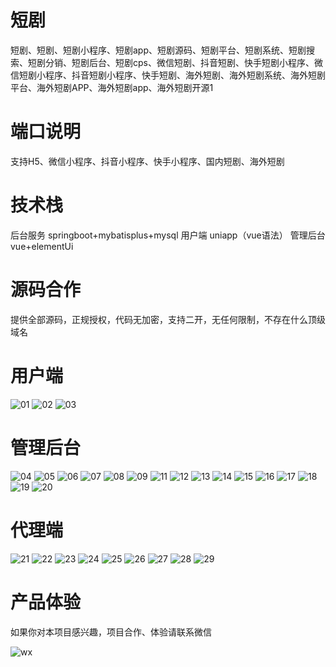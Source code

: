 # 短剧

短剧、短剧、短剧小程序、短剧app、短剧源码、短剧平台、短剧系统、短剧搜索、短剧分销、短剧后台、短剧cps、微信短剧、抖音短剧、快手短剧小程序、微信短剧小程序、抖音短剧小程序、快手短剧、海外短剧、海外短剧系统、海外短剧平台、海外短剧APP、海外短剧app、海外短剧开源1

# 端口说明

支持H5、微信小程序、抖音小程序、快手小程序、国内短剧、海外短剧

# 技术栈

后台服务 springboot+mybatisplus+mysql
用户端 uniapp（vue语法）
管理后台 vue+elementUi

# 源码合作

提供全部源码，正规授权，代码无加密，支持二开，无任何限制，不存在什么顶级域名

# 用户端
  ![01](https://github.com/user-attachments/assets/18353a76-c537-4eaf-a3e4-46bcc1c88f8e)
  ![02](https://github.com/user-attachments/assets/033cc3ef-1abf-4785-a545-3374d85fcd2a)
  ![03](https://github.com/user-attachments/assets/9917d6b9-8668-4f0a-9b26-6d97c61249bd)




# 管理后台

![04](https://github.com/user-attachments/assets/455b1c71-2eb0-4441-9772-a671f8e80f53)
![05](https://github.com/user-attachments/assets/634c0bd5-85ed-4fdf-b51b-66be841f6493)
![06](https://github.com/user-attachments/assets/0376953c-595e-4f90-a496-0c3b2586dfc4)
![07](https://github.com/user-attachments/assets/e393fb99-842b-47b1-b9dd-b951f1a27dfe)
![08](https://github.com/user-attachments/assets/a2aec7c0-cadd-4097-9fec-35806721876d)
![09](https://github.com/user-attachments/assets/20759e7a-e52f-4fe4-9b6a-8d8303e20a2f)
![11](https://github.com/user-attachments/assets/51db6bf5-ffa8-4bf6-845c-a197c623a126)
![12](https://github.com/user-attachments/assets/fdfa267b-b938-4bd4-a1a0-c3c69706341c)
![13](https://github.com/user-attachments/assets/5447a3d1-a48c-4a7d-be13-b079e4c8c8a7)
![14](https://github.com/user-attachments/assets/226d922b-4d3a-4c3a-90f6-7d8e87369919)
![15](https://github.com/user-attachments/assets/0b93ae59-c191-4a34-99b9-ff91312bab23)
![16](https://github.com/user-attachments/assets/23058ce1-425b-44ec-bef5-9cc646055f63)
![17](https://github.com/user-attachments/assets/49bb24a1-d7fc-4ab5-b629-9db3278d397c)
![18](https://github.com/user-attachments/assets/627cd1fc-6cba-47bf-a88b-79d0d569789d)
![19](https://github.com/user-attachments/assets/8508a315-c61f-4771-8933-94b115b6a235)
![20](https://github.com/user-attachments/assets/ddd80fd5-d528-44f9-a4e4-94a71c5f2a50)



# 代理端

![21](https://github.com/user-attachments/assets/cef99763-4aa5-4773-ab52-40018afc8c30)
![22](https://github.com/user-attachments/assets/fe7c41b1-6de2-4734-b3c7-191b42b376d2)
![23](https://github.com/user-attachments/assets/d9c29d7b-c9d4-44c1-996d-e7abea6bbdf6)
![24](https://github.com/user-attachments/assets/bffa23a6-982a-4192-ac30-6f2a804f47bd)
![25](https://github.com/user-attachments/assets/1f651898-07a2-46eb-93c1-a3c6bee29b61)
![26](https://github.com/user-attachments/assets/2f66f21a-9e5b-444e-9c10-3af63c0c6a8c)
![27](https://github.com/user-attachments/assets/552ff96b-7a46-4bd8-852e-7aeacc3c7dbb)
![28](https://github.com/user-attachments/assets/7f096f06-a3aa-4dba-99dd-5b7bbaa430db)
![29](https://github.com/user-attachments/assets/02168774-f455-4d39-b7c4-b79e38b89a6d)



# 产品体验

如果你对本项目感兴趣，项目合作、体验请联系微信


![wx](https://github.com/user-attachments/assets/b0463cfd-8b9c-4ccd-9f41-574a25711643)


